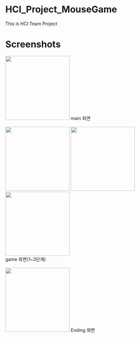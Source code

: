 # HCI_Project_MouseGame
This is HCI Team Project


# Screenshots
<div>
<img width="200" src="https://user-images.githubusercontent.com/32055099/58764890-a5d8eb00-85a7-11e9-89e3-93abd3d57636.png">
main 화면 
</div>
</br>
<div>
<img width="200" src="https://user-images.githubusercontent.com/32055099/58764893-a8d3db80-85a7-11e9-8dca-378df22b817b.png">
<img width="200" src="https://user-images.githubusercontent.com/32055099/58764894-acfff900-85a7-11e9-8aca-7684beb4b16b.png">
<img width="200" src="https://user-images.githubusercontent.com/32055099/58764897-affae980-85a7-11e9-83d0-967b520000da.png">
</div>
game 화면(1~3단계)</br></br>
<div>
<img width="200" src="https://user-images.githubusercontent.com/32055099/58764898-b1c4ad00-85a7-11e9-9fed-7e308f7aea6b.png">
Ending 화면
</div>
